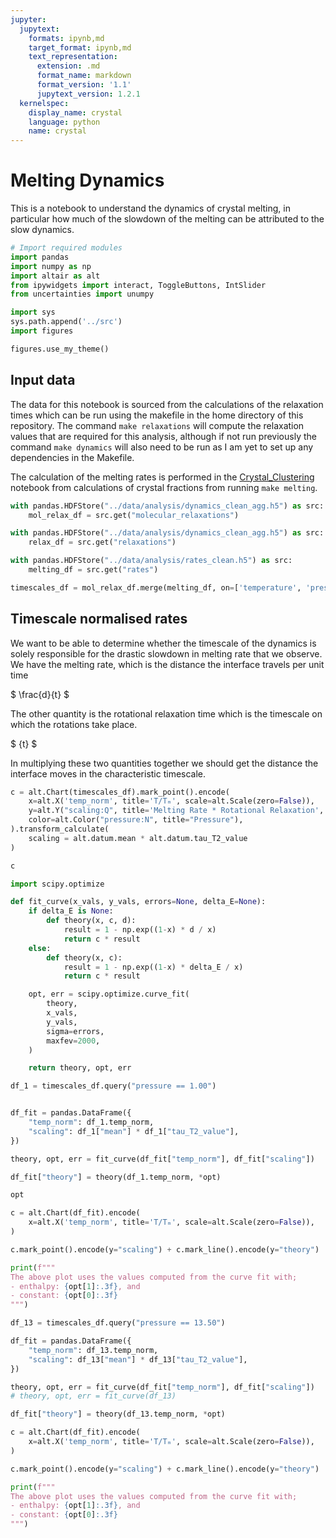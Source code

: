 ```yaml
---
jupyter:
  jupytext:
    formats: ipynb,md
    target_format: ipynb,md
    text_representation:
      extension: .md
      format_name: markdown
      format_version: '1.1'
      jupytext_version: 1.2.1
  kernelspec:
    display_name: crystal
    language: python
    name: crystal
---
```


# Melting Dynamics

This is a notebook to understand the dynamics of crystal melting, in particular how much of the slowdown of the melting can be attributed to the slow dynamics.

```python
# Import required modules
import pandas
import numpy as np
import altair as alt
from ipywidgets import interact, ToggleButtons, IntSlider
from uncertainties import unumpy

import sys
sys.path.append('../src')
import figures

figures.use_my_theme()
```

## Input data

The data for this notebook is sourced from the calculations of the relaxation times which can be run using the makefile in the home directory of this repository. The command `make relaxations` will compute the relaxation values that are required for this analysis, although if not run previously the command `make dynamics` will also need to be run as I am yet to set up any dependencies in the Makefile.

The calculation of the melting rates is performed in the [Crystal_Clustering](Crystal_Clustering.ipynb) notebook from calculations of crystal fractions from running `make melting`.

```python
with pandas.HDFStore("../data/analysis/dynamics_clean_agg.h5") as src:
    mol_relax_df = src.get("molecular_relaxations")

with pandas.HDFStore("../data/analysis/dynamics_clean_agg.h5") as src:
    relax_df = src.get("relaxations")

with pandas.HDFStore("../data/analysis/rates_clean.h5") as src:
    melting_df = src.get("rates")

timescales_df = mol_relax_df.merge(melting_df, on=['temperature', 'pressure'])
```

## Timescale normalised rates

We want to be able to determine whether the timescale of the dynamics
is solely responsible for the drastic slowdown in melting rate that we observe.
We have the melting rate,
which is the distance the interface travels per unit time

$ \frac{d}{t} $

The other quantity is the rotational relaxation time
which is the timescale on which the rotations take place.

$ {t} $

In multiplying these two quantities together
we should get the distance the interface moves
in the characteristic timescale.

```python
c = alt.Chart(timescales_df).mark_point().encode(
    x=alt.X('temp_norm', title='T/Tₘ', scale=alt.Scale(zero=False)),
    y=alt.Y("scaling:Q", title='Melting Rate * Rotational Relaxation', axis=alt.Axis(format='e')),
    color=alt.Color("pressure:N", title="Pressure"),
).transform_calculate(
    scaling = alt.datum.mean * alt.datum.tau_T2_value
)

c
```

```python
import scipy.optimize
```

```python
def fit_curve(x_vals, y_vals, errors=None, delta_E=None):
    if delta_E is None:
        def theory(x, c, d):
            result = 1 - np.exp((1-x) * d / x)
            return c * result
    else:
        def theory(x, c):
            result = 1 - np.exp((1-x) * delta_E / x)
            return c * result

    opt, err = scipy.optimize.curve_fit(
        theory,
        x_vals,
        y_vals,
        sigma=errors,
        maxfev=2000,
    )

    return theory, opt, err
```

```python
df_1 = timescales_df.query("pressure == 1.00")


df_fit = pandas.DataFrame({
    "temp_norm": df_1.temp_norm,
    "scaling": df_1["mean"] * df_1["tau_T2_value"],
})

theory, opt, err = fit_curve(df_fit["temp_norm"], df_fit["scaling"])

df_fit["theory"] = theory(df_1.temp_norm, *opt)
```

```python
opt
```

```python
c = alt.Chart(df_fit).encode(
    x=alt.X('temp_norm', title='T/Tₘ', scale=alt.Scale(zero=False)),
)

c.mark_point().encode(y="scaling") + c.mark_line().encode(y="theory")
```

```python
print(f"""
The above plot uses the values computed from the curve fit with;
- enthalpy: {opt[1]:.3f}, and
- constant: {opt[0]:.3f}
""")
```

```python
df_13 = timescales_df.query("pressure == 13.50")

df_fit = pandas.DataFrame({
    "temp_norm": df_13.temp_norm,
    "scaling": df_13["mean"] * df_13["tau_T2_value"],
})

theory, opt, err = fit_curve(df_fit["temp_norm"], df_fit["scaling"])
# theory, opt, err = fit_curve(df_13)

df_fit["theory"] = theory(df_13.temp_norm, *opt)
```

```python
c = alt.Chart(df_fit).encode(
    x=alt.X('temp_norm', title='T/Tₘ', scale=alt.Scale(zero=False)),
)

c.mark_point().encode(y="scaling") + c.mark_line().encode(y="theory")
```

```python
print(f"""
The above plot uses the values computed from the curve fit with;
- enthalpy: {opt[1]:.3f}, and
- constant: {opt[0]:.3f}
""")
```

```python

```
